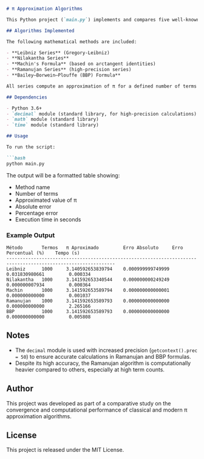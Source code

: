 
````markdown
# π Approximation Algorithms

This Python project (`main.py`) implements and compares five well-known infinite series algorithms used to approximate the value of π (pi). The code evaluates their convergence speed and computational efficiency for a given number of terms.

## Algorithms Implemented

The following mathematical methods are included:

- **Leibniz Series** (Gregory-Leibniz)
- **Nilakantha Series**
- **Machin's Formula** (based on arctangent identities)
- **Ramanujan Series** (high-precision series)
- **Bailey–Borwein–Plouffe (BBP) Formula**

All series compute an approximation of π for a defined number of terms (`n_termos`), which is set to `1000` by default. The results include the computed π value, absolute and percentage errors compared to the `math.pi` reference, and computation time.

## Dependencies

- Python 3.6+
- `decimal` module (standard library, for high-precision calculations)
- `math` module (standard library)
- `time` module (standard library)

## Usage

To run the script:

```bash
python main.py
````

The output will be a formatted table showing:

* Method name
* Number of terms
* Approximated value of π
* Absolute error
* Percentage error
* Execution time in seconds

### Example Output

```
Método       Termos   π Aproximado         Erro Absoluto     Erro Percentual (%)    Tempo (s)
--------------------------------------------------------------------------------------------------------------
Leibniz      1000     3.140592653839794    0.000999999749999 0.031830980661         0.000334
Nilakantha   1000     3.141592653340544    0.000000000249249 0.000000007934         0.000364
Machin       1000     3.141592653589794    0.000000000000001 0.000000000000         0.001037
Ramanujan    1000     3.141592653589793    0.000000000000000 0.000000000000         2.265166
BBP          1000     3.141592653589793    0.000000000000000 0.000000000000         0.005808
```

## Notes

* The `decimal` module is used with increased precision (`getcontext().prec = 50`) to ensure accurate calculations in Ramanujan and BBP formulas.
* Despite its high accuracy, the Ramanujan algorithm is computationally heavier compared to others, especially at high term counts.

## Author

This project was developed as part of a comparative study on the convergence and computational performance of classical and modern π approximation algorithms.

## License

This project is released under the MIT License.

```

